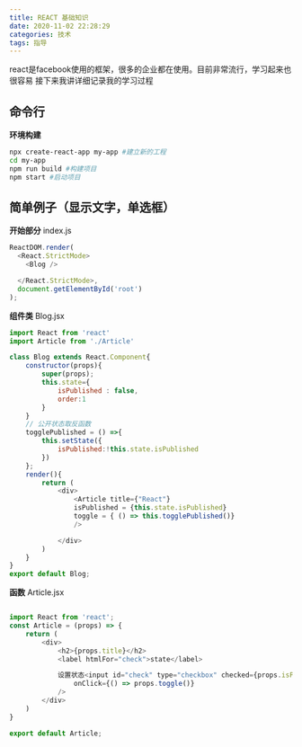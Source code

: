 ```yaml
---
title: REACT 基础知识
date: 2020-11-02 22:28:29
categories: 技术
tags: 指导
---
```


react是facebook使用的框架，很多的企业都在使用。目前非常流行，学习起来也很容易
接下来我讲详细记录我的学习过程

<!-- more -->

## 命令行

**环境构建**
```bash
npx create-react-app my-app #建立新的工程
cd my-app 
npm run build #构建项目
npm start #启动项目
```
## 简单例子（显示文字，单选框）
**开始部分**
index.js
```javascript
ReactDOM.render(
  <React.StrictMode>
    <Blog />

  </React.StrictMode>,
  document.getElementById('root')
);
```
**组件类**
Blog.jsx
```javascript
import React from 'react'
import Article from './Article'

class Blog extends React.Component{
    constructor(props){
        super(props);
        this.state={
            isPublished : false,
            order:1
        }
    }
    // 公开状态取反函数
    togglePublished = () =>{
        this.setState({
            isPublished:!this.state.isPublished
        })
    };
    render(){
        return (
            <div>
                <Article title={"React"}
                isPublished = {this.state.isPublished}
                toggle = { () => this.togglePublished()}
                />

            </div>
        )
    }
}
export default Blog;
```

**函数**
Article.jsx

```javascript

import React from 'react';
const Article = (props) => {
    return (
        <div>
            <h2>{props.title}</h2>
            <label htmlFor="check">state</label>

            设置状态<input id="check" type="checkbox" checked={props.isPublished}
                onClick={() => props.toggle()}
            />
        </div>
    )
}

export default Article;

```




